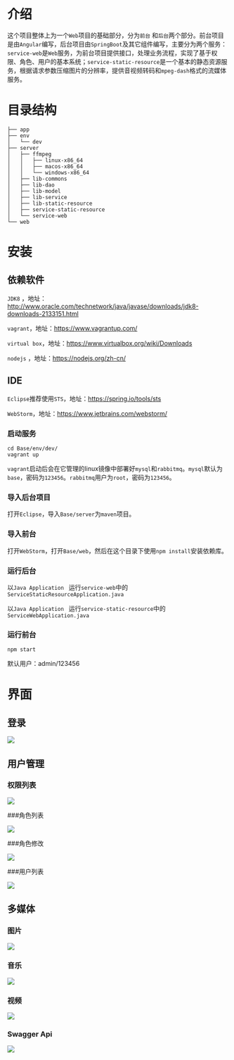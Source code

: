 # 介绍

这个项目整体上为一个`Web`项目的基础部分，分为`前台` 和`后台`两个部分。前台项目是由`Angular`编写，后台项目由`SpringBoot`及其它组件编写，主要分为两个服务：`service-web`是`Web`服务，为前台项目提供接口，处理业务流程，实现了基于权限、角色、用户的基本系统；`service-static-resource`是一个基本的静态资源服务，根据请求参数压缩图片的分辨率，提供音视频转码和`mpeg-dash`格式的流媒体服务。



# 目录结构

```shell
├── app
├── env
│   └── dev
├── server
│   ├── ffmpeg
│   │   ├── linux-x86_64
│   │   ├── macos-x86_64
│   │   └── windows-x86_64
│   ├── lib-commons
│   ├── lib-dao
│   ├── lib-model
│   ├── lib-service
│   ├── lib-static-resource
│   ├── service-static-resource
│   └── service-web
└── web
```



# 安装

## 依赖软件

`JDK8` ，地址：http://www.oracle.com/technetwork/java/javase/downloads/jdk8-downloads-2133151.html

`vagrant`，地址：https://www.vagrantup.com/

`virtual box`，地址：https://www.virtualbox.org/wiki/Downloads

 `nodejs` ，地址：https://nodejs.org/zh-cn/

## IDE

`Eclipse`推荐使用`STS`，地址：https://spring.io/tools/sts

`WebStorm`，地址：https://www.jetbrains.com/webstorm/

### 启动服务

```shell
cd Base/env/dev/
vagrant up
```

`vagrant`启动后会在它管理的linux镜像中部署好`mysql`和`rabbitmq`。`mysql`默认为`base`，密码为`123456`。`rabbitmq`用户为`root`，密码为`123456`。

### 导入后台项目

打开`Eclipse`，导入`Base/server`为`maven`项目。

### 导入前台

打开`WebStorm`，打开`Base/web`，然后在这个目录下使用`npm install`安装依赖库。

### 运行后台

以`Java Application ` 运行`service-web`中的`ServiceStaticResourceApplication.java`

以`Java Application ` 运行`service-static-resource`中的`ServiceWebApplication.java`

### 运行前台

```shell
npm start
```

默认用户：admin/123456



# 界面

## 登录

![](./images/login.jpg)

## 用户管理

### 权限列表

![](./images/home-permission.jpg)

###角色列表

![](./images/home-role-list.jpg)

###角色修改

![](./images/home-role-update.jpg)

###用户列表

![](./images/home-user-list.jpg)

## 多媒体

### 图片

![](./images/home-image-list.jpg)

### 音乐

![](./images/home-audio-list.jpg)

### 视频

![](./images/home-video-list.jpg)



### Swagger Api

![](./images/swagger.jpg)